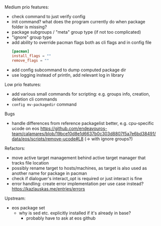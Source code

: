 Medium prio features:
- check command to just verify config
- init command? what does the program currently do when package folder is missing?
- package subgroups / "meta" group type (if not too complicated)
- "ignore" group type
- add ability to override pacman flags both as cli flags and in config file
  ```toml
  [pacman]
  install_flags = ""
  remove_flags = ""
  ```
- add config subcommand to dump computed package dir
- use logging instead of println, add relevant log in library

Low prio features:
- add various small commands for scripting: e.g. groups info, creation, deletion cli commands
- `config mv-packagedir`  command

Bugs
- handle differences from reference packagelist better, e.g. cpu-specific ucode on eos https://github.com/endeavouros-team/calamares/blob/19bce10d8e1d6637b0c303d8807f5a7e6bd38491/data/eos/scripts/remove-ucode#L8 (-> with ignore groups?)

Refactors:
- move active target management behind active target manager that tracks file location
- possibly rename target to hosts/machines, as target is also used as another name for package in pacman
- check if dialoguer's interact_opt is required or just interact is fine
- error handling: create error implementation per use case instead? https://kazlauskas.me/entries/errors

Upstream:
- eos package set
  - why is sed etc. explicitly installed if it's already in base?
    - probably have to ask at eos github